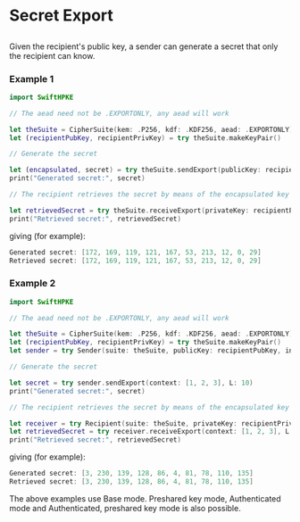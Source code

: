 # Secret Export

## 
Given the recipient's public key, a sender can generate a secret that only the recipient can know.

### Example 1
```swift
import SwiftHPKE

// The aead need not be .EXPORTONLY, any aead will work

let theSuite = CipherSuite(kem: .P256, kdf: .KDF256, aead: .EXPORTONLY)
let (recipientPubKey, recipientPrivKey) = try theSuite.makeKeyPair()

// Generate the secret

let (encapsulated, secret) = try theSuite.sendExport(publicKey: recipientPubKey, info: [], context: [1, 2, 3], L: 10)
print("Generated secret:", secret)

// The recipient retrieves the secret by means of the encapsulated key

let retrievedSecret = try theSuite.receiveExport(privateKey: recipientPrivKey, info: [], context: [1, 2, 3], L: 10, encap: encapsulated)
print("Retrieved secret:", retrievedSecret)
```
giving (for example):
```swift
Generated secret: [172, 169, 119, 121, 167, 53, 213, 12, 0, 29]
Retrieved secret: [172, 169, 119, 121, 167, 53, 213, 12, 0, 29]
```

### Example 2
```swift
import SwiftHPKE

// The aead need not be .EXPORTONLY, any aead will work

let theSuite = CipherSuite(kem: .P256, kdf: .KDF256, aead: .EXPORTONLY)
let (recipientPubKey, recipientPrivKey) = try theSuite.makeKeyPair()
let sender = try Sender(suite: theSuite, publicKey: recipientPubKey, info: [])

// Generate the secret

let secret = try sender.sendExport(context: [1, 2, 3], L: 10)
print("Generated secret:", secret)

// The recipient retrieves the secret by means of the encapsulated key

let receiver = try Recipient(suite: theSuite, privateKey: recipientPrivKey, info: [], encap: sender.encapsulatedKey)
let retrievedSecret = try receiver.receiveExport(context: [1, 2, 3], L: 10)
print("Retrieved secret:", retrievedSecret)
```
giving (for example):
```swift
Generated secret: [3, 230, 139, 128, 86, 4, 81, 78, 110, 135]
Retrieved secret: [3, 230, 139, 128, 86, 4, 81, 78, 110, 135]
```
The above examples use Base mode. Preshared key mode, Authenticated mode and Authenticated, preshared key mode
is also possible.
